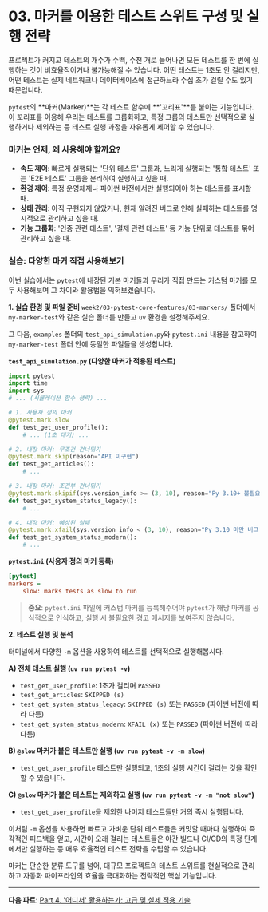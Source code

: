 # 03. 마커를 이용한 테스트 스위트 구성 및 실행 전략

프로젝트가 커지고 테스트의 개수가 수백, 수천 개로 늘어나면 모든 테스트를 한 번에 실행하는 것이 비효율적이거나 불가능해질 수 있습니다. 어떤 테스트는 1초도 안 걸리지만, 어떤 테스트는 실제 네트워크나 데이터베이스에 접근하느라 수십 초가 걸릴 수도 있기 때문입니다.

`pytest`의 **마커(Marker)**는 각 테스트 함수에 **'꼬리표'**를 붙이는 기능입니다. 이 꼬리표를 이용해 우리는 테스트를 그룹화하고, 특정 그룹의 테스트만 선택적으로 실행하거나 제외하는 등 테스트 실행 과정을 자유롭게 제어할 수 있습니다.

### 마커는 언제, 왜 사용해야 할까요?

-   **속도 제어**: 빠르게 실행되는 '단위 테스트' 그룹과, 느리게 실행되는 '통합 테스트' 또는 'E2E 테스트' 그룹을 분리하여 실행하고 싶을 때.
-   **환경 제어**: 특정 운영체제나 파이썬 버전에서만 실행되어야 하는 테스트를 표시할 때.
-   **상태 관리**: 아직 구현되지 않았거나, 현재 알려진 버그로 인해 실패하는 테스트를 명시적으로 관리하고 싶을 때.
-   **기능 그룹화**: '인증 관련 테스트', '결제 관련 테스트' 등 기능 단위로 테스트를 묶어 관리하고 싶을 때.

### 실습: 다양한 마커 직접 사용해보기

이번 실습에서는 `pytest`에 내장된 기본 마커들과 우리가 직접 만드는 커스텀 마커를 모두 사용해보며 그 차이와 활용법을 익혀보겠습니다.

**1. 실습 환경 및 파일 준비**
`week2/03-pytest-core-features/03-markers/` 폴더에서 `my-marker-test`와 같은 실습 폴더를 만들고 `uv` 환경을 설정해주세요.

그 다음, `examples` 폴더의 `test_api_simulation.py`와 `pytest.ini` 내용을 참고하여 `my-marker-test` 폴더 안에 동일한 파일들을 생성합니다.

**`test_api_simulation.py` (다양한 마커가 적용된 테스트)**
```python
import pytest
import time
import sys
# ... (시뮬레이션 함수 생략) ...

# 1. 사용자 정의 마커
@pytest.mark.slow
def test_get_user_profile():
    # ... (1초 대기) ...

# 2. 내장 마커: 무조건 건너뛰기
@pytest.mark.skip(reason="API 미구현")
def test_get_articles():
    # ...

# 3. 내장 마커: 조건부 건너뛰기
@pytest.mark.skipif(sys.version_info >= (3, 10), reason="Py 3.10+ 불필요")
def test_get_system_status_legacy():
    # ...

# 4. 내장 마커: 예상된 실패
@pytest.mark.xfail(sys.version_info < (3, 10), reason="Py 3.10 미만 버그")
def test_get_system_status_modern():
    # ...
```

**`pytest.ini` (사용자 정의 마커 등록)**
```ini
[pytest]
markers =
    slow: marks tests as slow to run
```
> **중요**: `pytest.ini` 파일에 커스텀 마커를 등록해주어야 `pytest`가 해당 마커를 공식적으로 인식하고, 실행 시 불필요한 경고 메시지를 보여주지 않습니다.

**2. 테스트 실행 및 분석**

터미널에서 다양한 `-m` 옵션을 사용하여 테스트를 선택적으로 실행해봅시다.

**A) 전체 테스트 실행 (`uv run pytest -v`)**
-   `test_get_user_profile`: 1초가 걸리며 `PASSED`
-   `test_get_articles`: `SKIPPED (s)`
-   `test_get_system_status_legacy`: `SKIPPED (s)` 또는 `PASSED` (파이썬 버전에 따라 다름)
-   `test_get_system_status_modern`: `XFAIL (x)` 또는 `PASSED` (파이썬 버전에 따라 다름)

**B) `@slow` 마커가 붙은 테스트만 실행 (`uv run pytest -v -m slow`)**
-   `test_get_user_profile` 테스트만 실행되고, 1초의 실행 시간이 걸리는 것을 확인할 수 있습니다.

**C) `@slow` 마커가 붙은 테스트는 제외하고 실행 (`uv run pytest -v -m "not slow"`)**
-   `test_get_user_profile`을 제외한 나머지 테스트들만 거의 즉시 실행됩니다.

이처럼 `-m` 옵션을 사용하면 빠르고 가벼운 단위 테스트들은 커밋할 때마다 실행하여 즉각적인 피드백을 얻고, 시간이 오래 걸리는 테스트들은 야간 빌드나 CI/CD의 특정 단계에서만 실행하는 등 매우 효율적인 테스트 전략을 수립할 수 있습니다.

마커는 단순한 분류 도구를 넘어, 대규모 프로젝트의 테스트 스위트를 현실적으로 관리하고 자동화 파이프라인의 효율을 극대화하는 전략적인 핵심 기능입니다.

---
**다음 파트**: [Part 4. '어디서' 활용하는가: 고급 및 실제 적용 기술](../../04-advanced-pytest/01-mocking-with-pytest-mock/README.md)
